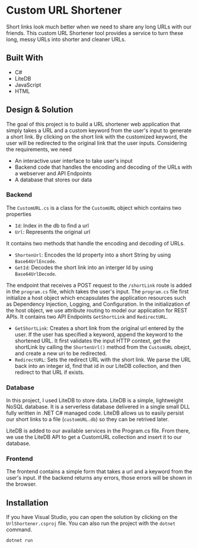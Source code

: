 # Custom URL Shortener

Short links look much better when we need to share any long URLs 
with our friends. This custom URL Shortener tool provides a service 
to turn these long, messy URLs into shorter and cleaner URLs.

## Built With
- C#
- LiteDB
- JavaScript
- HTML

## Design & Solution
The goal of this project is to build a URL shortener web application that simply takes a URL and a custom keyword from the user's input to generate a short link.
By clicking on the short link with the customized keyword, the user will be redirected to the original link that the user inputs. Considering the requirements, we need

- An interactive user interface to take user's input
- Backend code that handles the encoding and decoding of the URLs with a webserver and API Endpoints
- A database that stores our data

### Backend
The `CustomURL.cs` is a class for the `CustomURL` object which contains two properties
- `Id`: Index in the db to find a url
- `Url`: Represents the original url

It contains two methods that handle the encoding and decoding of URLs.
- `ShortenUrl`: Encodes the Id property into a short String by using `Base64UrlEncode`.
- `GetId`: Decodes the short link into an interger Id by using `Base64UrlDecode`.

The endpoint that receives a POST request to the `/shortLink` route is added in the `program.cs` file, which takes the user's input.
The `program.cs` file first initialize a host object which encapsulates the application resources such as Dependency Injection, Logging, and Configuration. In the initialization of the host object, we use attribute routing to model our application for REST APIs.
It contains two API Endpoints `GetShortLink` and `RedirectURL`.
- `GetShortLink`: Creates a short link from the original url entered by the user. 
If the user has specified a keyword, append the keyword to the shortened URL. It first validates the input HTTP context, get the shortLink by calling the `ShortenUrl()` method from the `CustomURL` obejct, and create a new uri to be redirected.
- `RedirectURL`: Sets the redirect URL with the short link. We parse the URL back into an integer id, find that id in our LiteDB collection, and then redirect to that URL if exists.

### Database
In this project, I used LiteDB to store data. LiteDB is a simple, lightweight NoSQL database. It is a serverless database delivered in a single small DLL fully written in .NET C# managed code.
LiteDB allows us to easily persist our short links to a file (`customURL.db`) so they can be retrived later. 

LiteDB is added to our available services in the Program.cs file. From there, we use the LiteDB API to get a CustomURL collection and insert it to our database.

### Frontend
The frontend contains a simple form that takes a url and a keyword from the user's input. If the backend returns any errors, those errors will be shown in the browser.

## Installation

If you have Visual Studio, you can open the solution by clicking on the `UrlShortener.csproj` file. You can also run the project with the `dotnet` command.

```bash
dotnet run
```
